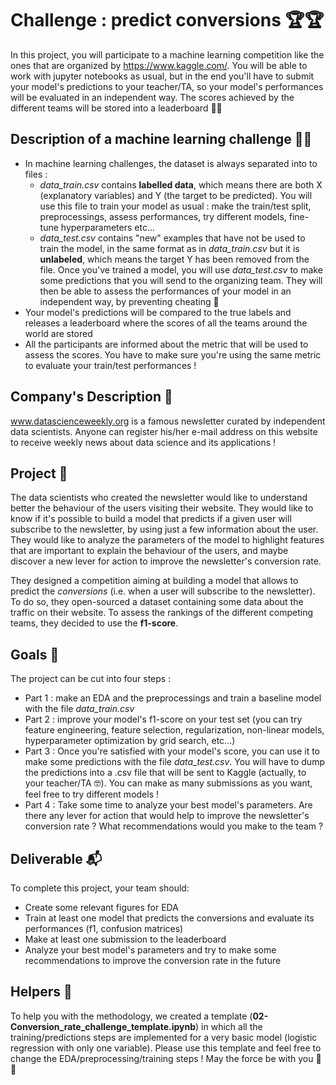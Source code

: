 
# Challenge : predict conversions 🏆🏆
In this project, you will participate to a machine learning competition like the ones that are organized by https://www.kaggle.com/. You will be able to work with jupyter notebooks as usual, but in the end you'll have to submit your model's predictions to your teacher/TA, so your model's performances will be evaluated in an independent way. The scores achieved by the different teams will be stored into a leaderboard 🏅🏅

## Description of a machine learning challenge 🚴🚴
- In machine learning challenges, the dataset is always separated into to files :
    - *data_train.csv* contains **labelled data**, which means there are both X (explanatory variables) and Y (the target to be predicted). You will use this file to train your model as usual : make the train/test split, preprocessings, assess performances, try different models, fine-tune hyperparameters etc...
    - *data_test.csv* contains "new" examples that have not be used to train the model, in the same format as in *data_train.csv* but it is **unlabeled**, which means the target Y has been removed from the file. Once you've trained a model, you will use *data_test.csv* to make some predictions that you will send to the organizing team. They will then be able to assess the performances of your model in an independent way, by preventing cheating 🤸
- Your model's predictions will be compared to the true labels and releases a leaderboard where the scores of all the teams around the world are stored
- All the participants are informed about the metric that will be used to assess the scores. You have to make sure you're using the same metric to evaluate your train/test performances !

## Company's Description 📇
www.datascienceweekly.org is a famous newsletter curated by independent data scientists. Anyone can register his/her e-mail address on this website to receive weekly news about data science and its applications !

## Project 🚧
The data scientists who created the newsletter would like to understand better the behaviour of the users visiting their website. They would like to know if it's possible to build a model that predicts if a given user will subscribe to the newsletter, by using just a few information about the user. They would like to analyze the parameters of the model to highlight features that are important to explain the behaviour of the users, and maybe discover a new lever for action to improve the newsletter's conversion rate.

They designed a competition aiming at building a model that allows to predict the *conversions* (i.e. when a user will subscribe to the newsletter). To do so, they open-sourced a dataset containing some data about the traffic on their website. To assess the rankings of the different competing teams, they decided to use the **f1-score**.

## Goals 🎯
The project can be cut into four steps :
- Part 1 : make an EDA and the preprocessings and train a baseline model with the file *data_train.csv*
- Part 2 : improve your model's f1-score on your test set (you can try feature engineering, feature selection, regularization, non-linear models, hyperparameter optimization by grid search, etc...)
- Part 3 : Once you're satisfied with your model's score, you can use it to make some predictions with the file *data_test.csv*. You will have to dump the predictions into a .csv file that will be sent to Kaggle (actually, to your teacher/TA 🤓). You can make as many submissions as you want, feel free to try different models !
- Part 4 : Take some time to analyze your best model's parameters. Are there any lever for action that would help to improve the newsletter's conversion rate ? What recommendations would you make to the team ?

## Deliverable 📬
To complete this project, your team should: 
- Create some relevant figures for EDA
- Train at least one model that predicts the conversions and evaluate its performances (f1, confusion matrices)
- Make at least one submission to the leaderboard 
- Analyze your best model's parameters and try to make some recommendations to improve the conversion rate in the future


## Helpers 🦮

To help you with the methodology, we created a template (**02-Conversion_rate_challenge_template.ipynb**) in which all the training/predictions steps are implemented for a very basic model (logistic regression with only one variable). Please use this template and feel free to change the EDA/preprocessing/training steps ! May the force be with you 🧨🧨 
